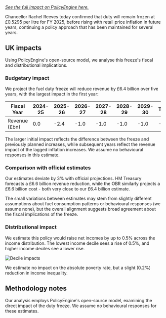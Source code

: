 _[See the full impact on PolicyEngine here.](https://policyengine.org/uk/policy?focus=policyOutput.policyBreakdown&reform=69734&region=uk&timePeriod=2025&baseline=1)_

Chancellor Rachel Reeves today confirmed that duty will remain frozen at £0.5295 per litre for FY 2025, before rising with retail price inflation in future years, continuing a policy approach that has been maintained for several years.

## UK impacts

Using PolicyEngine's open-source model, we analyse this freeze's fiscal and distributional implications.

### Budgetary impact

We project the fuel duty freeze will reduce revenue by £6.4 billion over five years, with the largest impact in the first year:

| Fiscal Year   | 2024-25 | 2025-26 | 2026-27 | 2027-28 | 2028-29 | 2029-30 | Total |
| ------------- | ------- | ------- | ------- | ------- | ------- | ------- | ----- |
| Revenue (£bn) | 0.0     | -2.4    | -1.0    | -1.0    | -1.0    | -1.0    | -6.4  |

The larger initial impact reflects the difference between the freeze and previously planned increases, while subsequent years reflect the revenue impact of the lagged inflation increases. We assume no behavioural responses in this estimate.

### Comparison with official estimates

Our estimates deviate by 3% with official projections. HM Treasury forecasts a £6.6 billion revenue reduction, while the OBR similarly projects a £6.6 billion cost - both very close to our £6.4 billion estimate.

The small variations between estimates may stem from slightly different assumptions about fuel consumption patterns or behavioural responses (we assume none), but the overall alignment suggests broad agreement about the fiscal implications of the freeze.

### Distributional impact

We estimate this policy would raise net incomes by up to 0.5% across the income distribution. The lowest income decile sees a rise of 0.5%, and higher income deciles see a lower rise.

![Decile impacts](/images/posts/autumn-budget-24-fuel-duty/decile.png)

We estimate no impact on the absolute poverty rate, but a slight (0.2%) reduction in income inequality.

## Methodology notes

Our analysis employs PolicyEngine's open-source model, examining the direct impact of the duty freeze. We assume no behavioural responses for these estimates.
